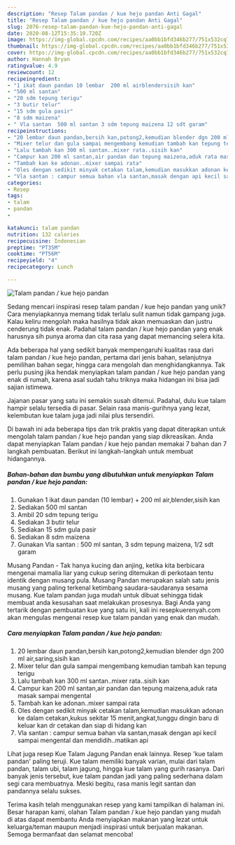 ```yaml
---
description: "Resep Talam pandan / kue hejo pandan Anti Gagal"
title: "Resep Talam pandan / kue hejo pandan Anti Gagal"
slug: 2076-resep-talam-pandan-kue-hejo-pandan-anti-gagal
date: 2020-08-12T15:35:10.720Z
image: https://img-global.cpcdn.com/recipes/aa0bb1bfd346b277/751x532cq70/talam-pandan-kue-hejo-pandan-foto-resep-utama.jpg
thumbnail: https://img-global.cpcdn.com/recipes/aa0bb1bfd346b277/751x532cq70/talam-pandan-kue-hejo-pandan-foto-resep-utama.jpg
cover: https://img-global.cpcdn.com/recipes/aa0bb1bfd346b277/751x532cq70/talam-pandan-kue-hejo-pandan-foto-resep-utama.jpg
author: Hannah Bryan
ratingvalue: 4.9
reviewcount: 12
recipeingredient:
- "1 ikat daun pandan 10 lembar  200 ml airblendersisih kan"
- "500 ml santan"
- "20 sdm tepung terigu"
- "3 butir telur"
- "15 sdm gula pasir"
- "8 sdm maizena"
- " Vla santan  500 ml santan 3 sdm tepung maizena 12 sdt garam"
recipeinstructions:
- "20 lembar daun pandan,bersih kan,potong2,kemudian blender dgn 200 ml air,saring,sisih kan"
- "Mixer telur dan gula sampai mengembang kemudian tambah kan tepung terigu"
- "Lalu tambah kan 300 ml santan..mixer rata..sisih kan"
- "Campur kan 200 ml santan,air pandan dan tepung maizena,aduk rata masak sampai mengental"
- "Tambah kan ke adonan..mixer sampai rata"
- "Oles dengan sedikit minyak cetakan talam,kemudian masukkan adonan ke dalam cetakan,kukus sekitar 15 menit,angkat,tunggu dingin baru di keluar kan dr cetakan dan siap di hidang kan"
- "Vla santan : campur semua bahan vla santan,masak dengan api kecil sampai mengental dan mendidih..matikan api"
categories:
- Resep
tags:
- talam
- pandan
- 

katakunci: talam pandan  
nutrition: 132 calories
recipecuisine: Indonesian
preptime: "PT35M"
cooktime: "PT56M"
recipeyield: "4"
recipecategory: Lunch

---
```



![Talam pandan / kue hejo pandan](https://img-global.cpcdn.com/recipes/aa0bb1bfd346b277/751x532cq70/talam-pandan-kue-hejo-pandan-foto-resep-utama.jpg)

Sedang mencari inspirasi resep talam pandan / kue hejo pandan yang unik? Cara menyiapkannya memang tidak terlalu sulit namun tidak gampang juga. Kalau keliru mengolah maka hasilnya tidak akan memuaskan dan justru cenderung tidak enak. Padahal talam pandan / kue hejo pandan yang enak harusnya sih punya aroma dan cita rasa yang dapat memancing selera kita.

Ada beberapa hal yang sedikit banyak mempengaruhi kualitas rasa dari talam pandan / kue hejo pandan, pertama dari jenis bahan, selanjutnya pemilihan bahan segar, hingga cara mengolah dan menghidangkannya. Tak perlu pusing jika hendak menyiapkan talam pandan / kue hejo pandan yang enak di rumah, karena asal sudah tahu triknya maka hidangan ini bisa jadi sajian istimewa.

Jajanan pasar yang satu ini semakin susah ditemui. Padahal, dulu kue talam hampir selalu tersedia di pasar. Selain rasa manis-gurihnya yang lezat, kelembutan kue talam juga jadi nilai plus tersendiri.


Di bawah ini ada beberapa tips dan trik praktis yang dapat diterapkan untuk mengolah talam pandan / kue hejo pandan yang siap dikreasikan. Anda dapat menyiapkan Talam pandan / kue hejo pandan memakai 7 bahan dan 7 langkah pembuatan. Berikut ini langkah-langkah untuk membuat hidangannya.

<!--inarticleads1-->

##### Bahan-bahan dan bumbu yang dibutuhkan untuk menyiapkan Talam pandan / kue hejo pandan:

1. Gunakan 1 ikat daun pandan (10 lembar) + 200 ml air,blender,sisih kan
1. Sediakan 500 ml santan
1. Ambil 20 sdm tepung terigu
1. Sediakan 3 butir telur
1. Sediakan 15 sdm gula pasir
1. Sediakan 8 sdm maizena
1. Gunakan  Vla santan : 500 ml santan, 3 sdm tepung maizena, 1/2 sdt garam


Musang Pandan - Tak hanya kucing dan anjing, ketika kita berbicara mengenai mamalia liar yang cukup sering ditemukan di perkotaan tentu identik dengan musang pula. Musang Pandan merupakan salah satu jenis musang yang paling terkenal ketimbang saudara-saudaranya sesama musang. Kue talam pandan juga mudah untuk dibuat sehingga tidak membuat anda kesusahan saat melakukan prosesnya. Bagi Anda yang tertarik dengan pembuatan kue yang satu ini, kali ini resepkuerenyah.com akan mengulas mengenai resep kue talam pandan yang enak dan mudah. 

<!--inarticleads2-->

##### Cara menyiapkan Talam pandan / kue hejo pandan:

1. 20 lembar daun pandan,bersih kan,potong2,kemudian blender dgn 200 ml air,saring,sisih kan
1. Mixer telur dan gula sampai mengembang kemudian tambah kan tepung terigu
1. Lalu tambah kan 300 ml santan..mixer rata..sisih kan
1. Campur kan 200 ml santan,air pandan dan tepung maizena,aduk rata masak sampai mengental
1. Tambah kan ke adonan..mixer sampai rata
1. Oles dengan sedikit minyak cetakan talam,kemudian masukkan adonan ke dalam cetakan,kukus sekitar 15 menit,angkat,tunggu dingin baru di keluar kan dr cetakan dan siap di hidang kan
1. Vla santan : campur semua bahan vla santan,masak dengan api kecil sampai mengental dan mendidih..matikan api


Lihat juga resep Kue Talam Jagung Pandan enak lainnya. Resep &#39;kue talam pandan&#39; paling teruji. Kue talam memiliki banyak varian, mulai dari talam pandan, talam ubi, talam jagung, hingga kue talam yang gurih rasanya. Dari banyak jenis tersebut, kue talam pandan jadi yang paling sederhana dalam segi cara membuatnya. Meski begitu, rasa manis legit santan dan pandannya selalu sukses. 

Terima kasih telah menggunakan resep yang kami tampilkan di halaman ini. Besar harapan kami, olahan Talam pandan / kue hejo pandan yang mudah di atas dapat membantu Anda menyiapkan makanan yang lezat untuk keluarga/teman maupun menjadi inspirasi untuk berjualan makanan. Semoga bermanfaat dan selamat mencoba!
